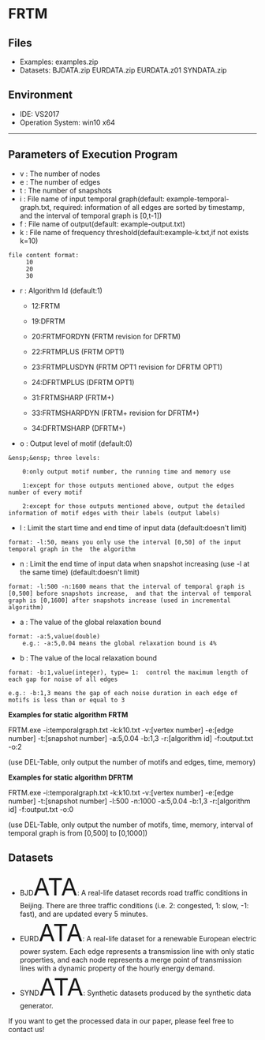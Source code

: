 # FRTM
## Files
- Examples: examples.zip
- Datasets: BJDATA.zip EURDATA.zip EURDATA.z01 SYNDATA.zip

## Environment
- IDE: VS2017
- Operation System: win10 x64
***

## Parameters of Execution Program
- v : The number of nodes
- e : The number of edges
- t : The number of snapshots
- i : File name of input temporal graph(default: example-temporal-graph.txt, required: information of all edges are sorted by timestamp, and the interval of temporal graph is [0,t-1])
- f : File name of output(default: example-output.txt)
- k : File name of frequency threshold(default:example-k.txt,if not exists k=10)

```
file content format:
     10
     20
     30
```
		
- r : Algorithm Id (default:1)
	
	- 12:FRTM
	- 19:DFRTM
	- 20:FRTMFORDYN (FRTM revision for DFRTM)
	
	- 22:FRTMPLUS (FRTM OPT1)
	- 23:FRTMPLUSDYN (FRTM OPT1 revision for DFRTM OPT1)
	- 24:DFRTMPLUS (DFRTM OPT1)

	- 31:FRTMSHARP (FRTM+)
	- 33:FRTMSHARPDYN (FRTM+ revision for DFRTM+)
	- 34:DFRTMSHARP (DFRTM+)
- o : Output level of motif (default:0)

```
&ensp;&ensp; three levels:

	0:only output motif number, the running time and memory use

	1:except for those outputs mentioned above, output the edges number of every motif

	2:except for those outputs mentioned above, output the detailed information of motif edges with their labels (output labels)
```

- l : Limit the start time and end time of input data (default:doesn't limit) 

```
format: -l:50, means you only use the interval [0,50] of the input temporal graph in the  the algorithm
```

- n : Limit the end time of input data when snapshot increasing (use -l at the same time) (default:doesn't limit)

```		
format: -l:500 -n:1600 means that the interval of temporal graph is [0,500] before snapshots increase,  and that the interval of temporal graph is [0,1600] after snapshots increase (used in incremental algorithm)
```

- a : The value of the global relaxation bound

```
format: -a:5,value(double)
    e.g.: -a:5,0.04 means the global relaxation bound is 4%
```

- b : The value of the local relaxation bound
	
```
format: -b:1,value(integer), type= 1:  control the maximum length of each gap for noise of all edges

e.g.: -b:1,3 means the gap of each noise duration in each edge of motifs is less than or equal to 3
```

**Examples for static algorithm FRTM**

FRTM.exe -i:temporalgraph.txt -k:k10.txt -v:[vertex number] -e:[edge number] -t:[snapshot number] -a:5,0.04 -b:1,3 -r:[algorithm id] -f:output.txt -o:2 
	
(use DEL-Table, only output the number of motifs and edges, time, memory)


**Examples for static algorithm DFRTM**

FRTM.exe -i:temporalgraph.txt -k:k10.txt -v:[vertex number] -e:[edge number] -t:[snapshot number] -l:500 -n:1000 -a:5,0.04 -b:1,3 -r:[algorithm id] -f:output.txt -o:0
		
(use DEL-Table, only output the number of motifs, time, memory, interval of temporal graph is from [0,500] to [0,1000])
		


## Datasets
- BJD<font size = 8>ATA</font>: A real-life dataset records road traffic conditions in Beijing. There are three traffic conditions (i.e. 2: congested, 1: slow, -1: fast), and are updated every 5 minutes. 
- EURD<font size = 8>ATA</font>: A real-life dataset for a renewable European electric power system. Each edge represents a transmission line with only static properties, and each node represents a merge point of transmission lines with a dynamic property of the hourly energy demand. 
- SYND<font size = 8>ATA</font>: Synthetic datasets produced by the synthetic data generator.

If you want to get the processed data in our paper, please feel free to contact us! 
